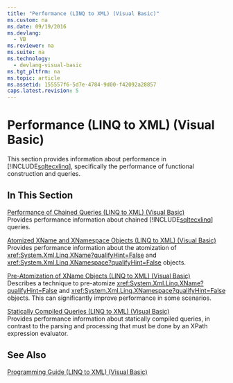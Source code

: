 ```yaml
---
title: "Performance (LINQ to XML) (Visual Basic)"
ms.custom: na
ms.date: 09/19/2016
ms.devlang: 
  - VB
ms.reviewer: na
ms.suite: na
ms.technology: 
  - devlang-visual-basic
ms.tgt_pltfrm: na
ms.topic: article
ms.assetid: 155557f6-5d7e-4784-9d00-f42092a28857
caps.latest.revision: 5
---
```

# Performance (LINQ to XML) (Visual Basic)
This section provides information about performance in [!INCLUDE[sqltecxlinq](../vs140/includes/sqltecxlinq_md.md)], specifically the performance of functional construction and queries.  
  
## In This Section  
 [Performance of Chained Queries (LINQ to XML) (Visual Basic)](../vs140/Performance-of-Chained-Queries--LINQ-to-XML---Visual-Basic-.md)  
 Provides performance information about chained [!INCLUDE[sqltecxlinq](../vs140/includes/sqltecxlinq_md.md)] queries.  
  
 [Atomized XName and XNamespace Objects (LINQ to XML) (Visual Basic)](../vs140/Atomized-XName-and-XNamespace-Objects--LINQ-to-XML---Visual-Basic-.md)  
 Provides performance information about the atomization of <xref:System.Xml.Linq.XName?qualifyHint=False> and <xref:System.Xml.Linq.XNamespace?qualifyHint=False> objects.  
  
 [Pre-Atomization of XName Objects (LINQ to XML) (Visual Basic)](../vs140/Pre-Atomization-of-XName-Objects--LINQ-to-XML---Visual-Basic-.md)  
 Describes a technique to pre-atomize <xref:System.Xml.Linq.XName?qualifyHint=False> and <xref:System.Xml.Linq.XNamespace?qualifyHint=False> objects. This can significantly improve performance in some scenarios.  
  
 [Statically Compiled Queries (LINQ to XML) (Visual Basic)](../vs140/Statically-Compiled-Queries--LINQ-to-XML---Visual-Basic-.md)  
 Provides performance information about statically compiled queries, in contrast to the parsing and processing that must be done by an XPath expression evaluator.  
  
## See Also  
 [Programming Guide (LINQ to XML) (Visual Basic)](../vs140/Programming-Guide--LINQ-to-XML---Visual-Basic-.md)